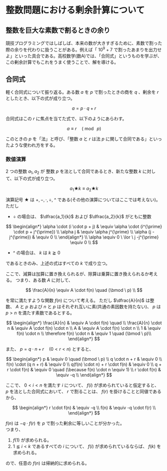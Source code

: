 # 整数問題における剰余計算について
## 整数を巨大な素数で割るときの余り
競技プログラミングではしばしば、本来の数が大きすぎるために、素数で割った際の余りを代わりに扱うことがある。例えば「 $10^9+7$ で割ったあまりを出力せよ」といった具合である。高校数学(数A)では、「合同式」というものを学ぶが、この剰余計算でもこれをうまく使うことで、解を導ける。

## 合同式
軽く合同式について振り返る。ある数 $a$ を $p$ で割ったときの商を $q$ 、剰余を $r$ としたとき、以下の式が成り立つ。

$$
a = p \cdot q + r
$$

合同式はこの $r$ に焦点を当てた式で、以下のようにあらわす。

$$
a \equiv r \quad (\bmod \ p)
$$

このときの $p$ を「法」と呼び、「整数 $a$ と $r$ は法 $p$ に関して合同である」といったような使われ方をする。

### 数値演算
$2$ つの整数 $a_1, a_2$ が 整数 $p$ を法として合同であるとき、新たな整数 $k$ に対して、以下の式が成り立つ。

$$
a_1 \bigstar k \equiv a_2 \bigstar k
$$

演算記号 $\bigstar$ は $+, -, \cdot, \div,$ ^ である(その他の演算についてはここでは考えない)。ただし
- $\div$ の場合は、 $\dfrac{a_1}{k}$ および $\dfrac{a_2}{k}$ がともに整数

$$
\begin{align*}
\alpha \cdot (i \cdot p + j) & \equiv \alpha \cdot (i^{\prime} \cdot p + j^{\prime}) \\
\alpha j & \equiv \alpha j^{\prime} \\
\alpha (j - j^{\prime}) & \equiv 0 \\
\end{align*} \\
\alpha \equiv 0 \ \lor \ j -j^{\prime} \equiv 0 \\
$$

- ^ の場合は、 $k$ は $k \geqq 0$  

であるときのみ、上述の式はすべての $k$ で成り立つ。

ここで、減算は加算に置き換えられるが、除算は乗算に置き換えられるか考える。
つまり、ある数 $A$ に対して、

$$
\frac{A}{n} \equiv A \cdot f(n) \quad (\bmod \ p) \\
$$

を常に満たすような関数 $f(n)$ について考える。
ただし $\dfrac{A}{n}$ は整数、 $A$ と $p$ および $n$ と $p$ はそれぞれ互いに素(共通の素因数を持たない)、 $p$ は $p \gt n$ を満たす素数であるとする。

$$
\begin{align*}
\frac{A}{n} & \equiv A \cdot f(n) \quad \\
\frac{A}{n} \cdot n & \equiv A \cdot f(n) \cdot n \\
A & \equiv A \cdot f(n) \cdot n \\
1 & \equiv f(n) \cdot n \\
\therefore f(n) \cdot n & \equiv 1 \quad (\bmod \ p)\\
\end{align*}
$$

また、 $p = q \cdot n + r \quad (0 \lt r \lt n)$ とすると、

$$
\begin{align*}
p & \equiv 0 \quad (\bmod \ p) \\
q \cdot n + r & \equiv 0 \\
f(n) \cdot (q n + r) & \equiv 0 \\
q(f(n) \cdot n) + r \cdot f(n) & \equiv 0 \\
q + r \cdot f(n) & \equiv 0 \quad (\because f(n) \cdot n \equiv 1) \\
r \cdot f(n) & \equiv -q \\
\end{align*}
$$

ここで、 $0 \lt i \lt n$ を満たす $i$ について、 $f(i)$ が求められていると仮定すると、 $p$ を法とした合同式において、 $r$ で割ることは、 $f(r)$ を掛けることと同値であるから、

$$
\begin{align*}
r \cdot f(n) & \equiv -q \\
f(n) & \equiv -q \cdot f(r) \\
\end{align*}
$$

$f(n)$ は $-q \cdot f(r)$ を $p$ で割った剰余に等しいことが分かった。  
つまり、
1. $f(1)$ が求められる。
2. $1 \leqq i \lt k$ であるすべての $i$ について、 $f(i)$ が求められているならば、 $f(k)$ を求められる。

ので、任意の $f(n)$ は帰納的に求められる。
